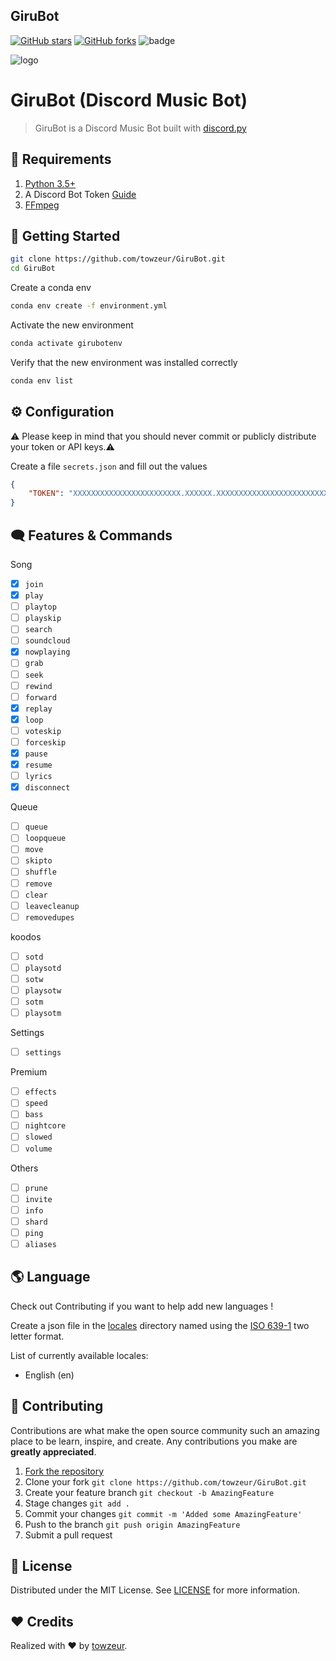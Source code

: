 GiruBot
-------

[![GitHub stars](https://img.shields.io/github/stars/towzeur/GiruBot.svg)](https://github.com/towzeur/GiruBot/stargazers)
[![GitHub forks](https://img.shields.io/github/forks/towzeur/GiruBot.svg)](https://github.com/towzeur/GiruBot/network)
![badge](https://img.shields.io/endpoint?url=https://gist.githubusercontent.com/towzeur/f27f7d37daec880cd3927e0d812d9791/raw/giru_badges.json)

![logo](https://repository-images.githubusercontent.com/409015826/098691a5-ed8b-4387-8ec8-ec5b9aba0968)


# GiruBot (Discord Music Bot)
> GiruBot is a Discord Music Bot built with [discord.py](https://github.com/Rapptz/discord.py)

## 📑 Requirements

1. [Python 3.5+](https://www.python.org/ftp/python/3.7.0/python-3.7.0.exe)
2. A Discord Bot Token [Guide](https://discordjs.guide/preparations/setting-up-a-bot-application.html#creating-your-bot)
3. [FFmpeg](https://ffmpeg.org/)

## 🚀 Getting Started

```sh
git clone https://github.com/towzeur/GiruBot.git
cd GiruBot
```

Create a conda env
```sh
conda env create -f environment.yml
```

Activate the new environment
```sh
conda activate girubotenv
```

Verify that the new environment was installed correctly
```sh
conda env list
```

## ⚙️ Configuration

⚠️ Please keep in mind that you should never commit or publicly distribute your token or API keys.⚠️

Create a file `secrets.json` and fill out the values
```json
{
    "TOKEN": "XXXXXXXXXXXXXXXXXXXXXXXX.XXXXXX.XXXXXXXXXXXXXXXXXXXXXXXXXXX",
}
```

## 🗨 Features & Commands


Song
- [X] `join`
- [X] `play`
- [ ] `playtop`
- [ ] `playskip`
- [ ] `search`
- [ ] `soundcloud`
- [X] `nowplaying`
- [ ] `grab`
- [ ] `seek`
- [ ] `rewind`
- [ ] `forward`
- [X] `replay`
- [X] `loop`
- [ ] `voteskip`
- [ ] `forceskip`
- [X] `pause`
- [X] `resume`
- [ ] `lyrics`
- [X] `disconnect`

Queue
- [ ] `queue`
- [ ] `loopqueue`
- [ ] `move`
- [ ] `skipto`
- [ ] `shuffle`
- [ ] `remove`
- [ ] `clear`
- [ ] `leavecleanup`
- [ ] `removedupes`

koodos
- [ ] `sotd`
- [ ] `playsotd`
- [ ] `sotw`
- [ ] `playsotw`
- [ ] `sotm`
- [ ] `playsotm`

Settings
- [ ] `settings`

Premium
- [ ] `effects`
- [ ] `speed`
- [ ] `bass`
- [ ] `nightcore`
- [ ] `slowed`
- [ ] `volume`

Others
- [ ] `prune`
- [ ] `invite`
- [ ] `info`
- [ ] `shard`
- [ ] `ping`
- [ ] `aliases`

## 🌎 Language

Check out Contributing if you want to help add new languages !

Create a json file in the [locales](https://github.com/towzeur/GiruBot/tree/master/locales) directory named using the [ISO 639-1](https://en.wikipedia.org/wiki/List_of_ISO_639-1_codes) two letter format.

List of currently available locales:
- English (en)

## 🤝 Contributing

Contributions are what make the open source community such an amazing place to be learn, 
inspire, and create. Any contributions you make are **greatly appreciated**.

1. [Fork the repository](https://github.com/towzeur/GiruBot/fork)
2. Clone your fork `git clone https://github.com/towzeur/GiruBot.git`
3. Create your feature branch `git checkout -b AmazingFeature`
4. Stage changes `git add .`
5. Commit your changes `git commit -m 'Added some AmazingFeature'`
6. Push to the branch `git push origin AmazingFeature`
7. Submit a pull request

<!-- LICENSE -->
## 🔑 License

Distributed under the MIT License. 
See [LICENSE](https://github.com/towzeur/GiruBot/blob/master/LICENSE) for more information.

## ❤️ Credits

Realized with ❤️ by [towzeur](https://github.com/towzeur).
